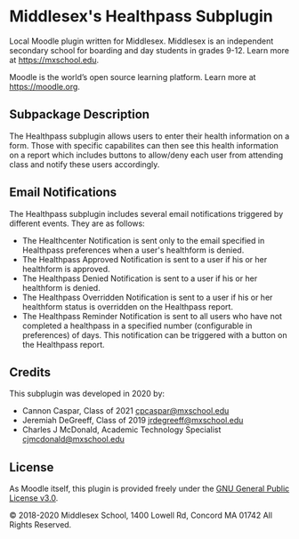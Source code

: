 # Middlesex's Healthpass Subplugin

Local Moodle plugin written for Middlesex. Middlesex is an independent secondary school for boarding and day students in grades 9-12. Learn more at <https://mxschool.edu>.

Moodle is the world’s open source learning platform. Learn more at <https://moodle.org>.

## Subpackage Description
The Healthpass subplugin allows users to enter their health information on a form. Those with specific capabilites can then see this health information on a report which includes buttons to allow/deny each user from attending class and notify these users accordingly.

## Email Notifications
The Healthpass subplugin includes several email notifications triggered by different events.
They are as follows:
- The Healthcenter Notification is sent only to the email specified in Healthpass preferences when a user's healthform is denied.
- The Healthpass Approved Notification is sent to a user if his or her healthform is approved.
- The Healthpass Denied Notification is sent to a user if his or her healthform is denied.
- The Healthpass Overridden Notification is sent to a user if his or her healthform status is overridden on the Healthpass report.
- The Healthpass Reminder Notification is sent to all users who have not completed a healthpass in a specified number (configurable in preferences) of days. This notification can be triggered with a button on the Healthpass report.


## Credits
This subplugin was developed in 2020 by:
- Cannon Caspar, Class of 2021 <cpcaspar@mxschool.edu>
- Jeremiah DeGreeff, Class of 2019 <jrdegreeff@mxschool.edu>
- Charles J McDonald, Academic Technology Specialist <cjmcdonald@mxschool.edu>


## License
As Moodle itself, this plugin is provided freely under the [GNU General Public License v3.0](/COPYING.txt).

© 2018-2020 Middlesex School, 1400 Lowell Rd, Concord MA 01742 All Rights Reserved.
